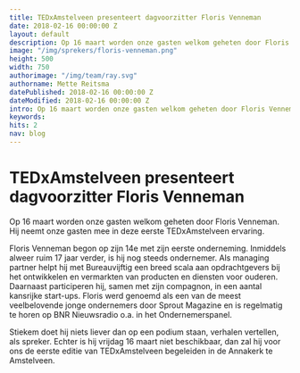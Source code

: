 ```yaml
---
title: TEDxAmstelveen presenteert dagvoorzitter Floris Venneman
date: 2018-02-16 00:00:00 Z
layout: default
description: Op 16 maart worden onze gasten welkom geheten door Floris Venneman. Hij neemt onze gasten mee in deze eerste TEDxAmstelveen ervaring.  
image: "/img/sprekers/floris-venneman.png"
height: 500
width: 750
authorimage: "/img/team/ray.svg"
authorname: Mette Reitsma
datePublished: 2018-02-16 00:00:00 Z
dateModified: 2018-02-16 00:00:00 Z
intro: Op 16 maart worden onze gasten welkom geheten door Floris Venneman. Hij neemt onze gasten mee in deze eerste TEDxAmstelveen ervaring.  
keywords:
hits: 2
nav: blog
---
```


# TEDxAmstelveen presenteert dagvoorzitter Floris Venneman

<a href="{{site.url}}{{page.url}}" title="{{ page.title }}"><amp-img noloading width="250" height="250" alt="{{ page.title }}" layout="responsive" src="{{site.url}}{{ page.image }}" class="photo pull-left"></amp-img></a>

Op 16 maart worden onze gasten welkom geheten door Floris Venneman. Hij neemt onze gasten mee in deze eerste TEDxAmstelveen ervaring.   

Floris Venneman begon op zijn 14e met zijn eerste onderneming. Inmiddels alweer ruim 17 jaar verder, is hij nog steeds ondernemer. Als managing partner helpt hij met Bureauvijftig een breed scala aan opdrachtgevers bij het ontwikkelen en vermarkten van producten en diensten voor ouderen. Daarnaast participeren hij, samen met zijn compagnon, in een aantal kansrijke start-ups. Floris werd genoemd als een van de meest veelbelovende jonge ondernemers door Sprout Magazine en is regelmatig te horen op BNR Nieuwsradio o.a. in het Ondernemerspanel.

Stiekem doet hij niets liever dan op een podium staan, verhalen vertellen, als spreker. Echter is hij vrijdag 16 maart niet beschikbaar, dan zal hij voor ons de eerste editie van TEDxAmstelveen begeleiden in de Annakerk te Amstelveen.
